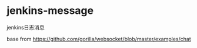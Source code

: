 # jenkins-message

jenkins日志消息

base from https://github.com/gorilla/websocket/blob/master/examples/chat
